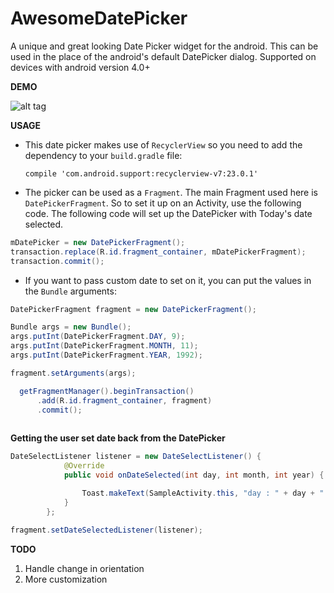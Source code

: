 # AwesomeDatePicker

A unique and great looking Date Picker widget for the android. This can be used in the place of the android's default DatePicker dialog. Supported on devices with android version 4.0+

**DEMO**

![alt tag](https://cloud.githubusercontent.com/assets/12594899/10558587/1aa231a4-74f3-11e5-8d30-7e616f454b91.gif)

**USAGE**

 - This date picker makes use of `RecyclerView` so you need to add the dependency to your `build.gradle` file:

    `compile 'com.android.support:recyclerview-v7:23.0.1'`


 - The picker can be used as a `Fragment`. The main Fragment used here is `DatePickerFragment`. So to set it up on an Activity, use the following code. The following code will set up the DatePicker with Today's date selected.

```java
mDatePicker = new DatePickerFragment();
transaction.replace(R.id.fragment_container, mDatePickerFragment);
transaction.commit();
```


- If you want to pass custom date to set on it, you can put the values in the `Bundle` arguments:

```java
DatePickerFragment fragment = new DatePickerFragment();

Bundle args = new Bundle();
args.putInt(DatePickerFragment.DAY, 9);
args.putInt(DatePickerFragment.MONTH, 11);
args.putInt(DatePickerFragment.YEAR, 1992);

fragment.setArguments(args);

  getFragmentManager().beginTransaction()
      .add(R.id.fragment_container, fragment)
      .commit();
                
```
**Getting the user set date back from the DatePicker**

```java
DateSelectListener listener = new DateSelectListener() {
            @Override
            public void onDateSelected(int day, int month, int year) {

                Toast.makeText(SampleActivity.this, "day : " + day + " month : " + month + " year : " + year,      Toast.LENGTH_SHORT).show();
            }
        };
        
fragment.setDateSelectedListener(listener); 
  ```
  
  **TODO**
  
  1. Handle change in orientation
  2. More customization
